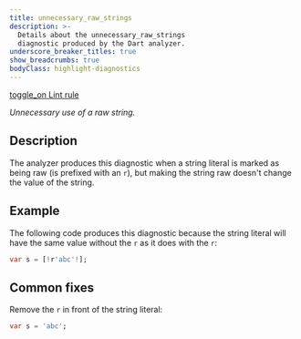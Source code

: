 ```yaml
---
title: unnecessary_raw_strings
description: >-
  Details about the unnecessary_raw_strings
  diagnostic produced by the Dart analyzer.
underscore_breaker_titles: true
show_breadcrumbs: true
bodyClass: highlight-diagnostics
---
```


<div class="tags">
  <a class="tag-label"
      href="/tools/linter-rules/unnecessary_raw_strings"
      title="Learn about the lint rule that enables this diagnostic."
      aria-label="Learn about the lint rule that enables this diagnostic."
      target="_blank">
    <span class="material-symbols" aria-hidden="true">toggle_on</span>
    <span>Lint rule</span>
  </a>
</div>

_Unnecessary use of a raw string._

## Description

The analyzer produces this diagnostic when a string literal is marked as
being raw (is prefixed with an `r`), but making the string raw doesn't
change the value of the string.

## Example

The following code produces this diagnostic because the string literal
will have the same value without the `r` as it does with the `r`:

```dart
var s = [!r'abc'!];
```

## Common fixes

Remove the `r` in front of the string literal:

```dart
var s = 'abc';
```
